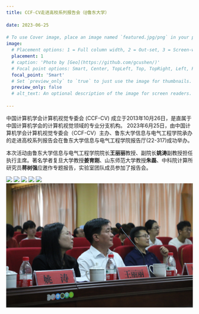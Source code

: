 ```yaml
---
title: CCF-CV走进高校系列报告会（@鲁东大学）

date: 2023-06-25

# To use Cover image, place an image named `featured.jpg/png` in your page's folder.
image:
  # Placement options: 1 = Full column width, 2 = Out-set, 3 = Screen-width
  placement: 1
  # caption: 'Photo by [Geo](https://github.com/gcushen/)'
  # Focal point options: Smart, Center, TopLeft, Top, TopRight, Left, Right, BottomLeft, Bottom, BottomRight
  focal_point: 'Smart'
  # Set `preview_only` to `true` to just use the image for thumbnails.
  preview_only: false
  # alt_text: An optional description of the image for screen readers.

---
```

中国计算机学会计算机视觉专委会 (CCF-CV) 成立于2013年10月26日，是直属于中国计算机学会的计算机视觉领域的专业分支机构。
2023年6月25日，由中国计算机学会计算机视觉专委会（CCF-CV）主办、鲁东大学信息与电气工程学院承办的走进高校系列报告会在鲁东大学信息与电气工程学院报告厅(22-317)成功举办。

<!--more-->

本次活动由鲁东大学信息与电气工程学院院长**王丽丽**教授、副院长**姚涛**副教授担任执行主席。著名学者复旦大学教授**姜育刚**、山东师范大学教授**朱磊**、中科院计算所研究员**蒋树强**应邀作专题报告，实验室团队成员参加了报告会。


![](images/DSC_6526.JPG) 
![](images/DSC_6530.JPG) 
![](images/DSC_6598.JPG) 
![](images/DSC_6539.JPG)
![](images/DSC_6634.JPG) 
![](images/IMG_8843.JPG)